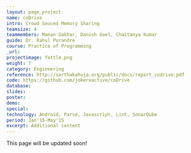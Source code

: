 ```yaml
---
layout: page_project
name: coDrive
intro: Crowd Souced Memory Sharing
teamsize: 4
teammembers: Manan Gakhar, Danish Goel, Chaitanya Kumar
guide: Dr. Rahul Purandre
course: Practice of Programming
_url: 
projectimage: fettle.png
weight: 7
category: Engineering
reference: http://sarthakahuja.org/public/docs/report_codrive.pdf
code: https://github.com/jokereactive/coDrive
database: 
slides: 
poster: 
demo: 
special: 
technology: Android, Parse, Javascript, Lint, SonarQube
period: Jan'15-May'15
excerpt: Additional content
---
```

This page will be updated soon!